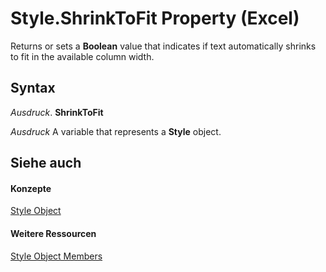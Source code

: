 
# Style.ShrinkToFit Property (Excel)

Returns or sets a  **Boolean** value that indicates if text automatically shrinks to fit in the available column width.


## Syntax

 _Ausdruck_. **ShrinkToFit**

 _Ausdruck_ A variable that represents a **Style** object.


## Siehe auch


#### Konzepte


[Style Object](3c1e9184-0075-5f46-9a1a-0b61d874d1f8.md)
#### Weitere Ressourcen


[Style Object Members](http://msdn.microsoft.com/library/78f477c9-4033-e7c5-fc3d-7ba025392d31%28Office.15%29.aspx)